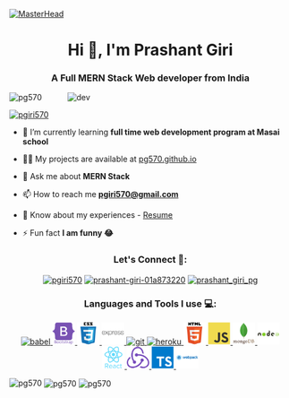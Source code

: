 [![MasterHead](https://www.nmttechnologies.com/images/service/website.jpg)](https://pg570.github.io)
<h1 align="center">Hi 👋, I'm Prashant Giri</h1>
<h3 align="center">A Full MERN Stack Web developer from India</h3>
<img align="right" width="400px" src="https://camo.githubusercontent.com/7126894c136cfcea2ead9679838b0ca5b8bf50f64c0b76dc0e69e75d9fc57314/68747470733a2f2f7237713677397a362e726f636b657463646e2e6d652f6361726565722f77702d636f6e74656e742f75706c6f6164732f323032302f30332f68656c6c6f2e676966" alt="dev"  />

<p align="left"> <img src="https://komarev.com/ghpvc/?username=pg570&label=Profile%20views&color=0e75b6&style=flat" alt="pg570" /> </p>

<p align="left"> <a href="https://twitter.com/pgiri570" target="blank"><img src="https://img.shields.io/twitter/follow/pgiri570?logo=twitter&style=for-the-badge" alt="pgiri570" /></a> </p>

- 🌱 I’m currently learning **full time web development program at Masai school**

- 👨‍💻 My projects are available at [pg570.github.io](pg570.github.io)

- 💬 Ask me about **MERN Stack**

- 📫 How to reach me **pgiri570@gmail.com**

- 📄 Know about my experiences - <a target="blank" href="https://drive.google.com/file/d/1jKJRKSSO16f8-j0IV9x5139InaECZlz9/view?usp=sharing" >Resume</a>

- ⚡ Fun fact **I am funny 😂**

<h3 align="center">Let's Connect 🤝:</h3>
<p align="center">
<a href="https://twitter.com/pgiri570" target="blank"><img align="center" src="https://raw.githubusercontent.com/rahuldkjain/github-profile-readme-generator/master/src/images/icons/Social/twitter.svg" alt="pgiri570" height="30" width="40" /></a>
<a href="https://linkedin.com/in/prashant-giri-01a873220" target="blank"><img align="center" src="https://raw.githubusercontent.com/rahuldkjain/github-profile-readme-generator/master/src/images/icons/Social/linked-in-alt.svg" alt="prashant-giri-01a873220" height="30" width="40" /></a>
<a href="https://instagram.com/prashant_giri_pg" target="blank"><img align="center" src="https://raw.githubusercontent.com/rahuldkjain/github-profile-readme-generator/master/src/images/icons/Social/instagram.svg" alt="prashant_giri_pg" height="30" width="40" /></a>
</p>

<h3 align="center">Languages and Tools I use 💻:</h3>
<p align="center"> <a href="https://babeljs.io/" target="_blank" rel="noreferrer"> <img src="https://www.vectorlogo.zone/logos/babeljs/babeljs-icon.svg" alt="babel" width="40" height="40"/> </a> <a href="https://getbootstrap.com" target="_blank" rel="noreferrer"> <img src="https://raw.githubusercontent.com/devicons/devicon/master/icons/bootstrap/bootstrap-plain-wordmark.svg" alt="bootstrap" width="40" height="40"/> </a> <a href="https://www.w3schools.com/css/" target="_blank" rel="noreferrer"> <img src="https://raw.githubusercontent.com/devicons/devicon/master/icons/css3/css3-original-wordmark.svg" alt="css3" width="40" height="40"/> </a> <a href="https://expressjs.com" target="_blank" rel="noreferrer"> <img src="https://raw.githubusercontent.com/devicons/devicon/master/icons/express/express-original-wordmark.svg" alt="express" width="40" height="40"/> </a> <a href="https://git-scm.com/" target="_blank" rel="noreferrer"> <img src="https://www.vectorlogo.zone/logos/git-scm/git-scm-icon.svg" alt="git" width="40" height="40"/> </a> <a href="https://heroku.com" target="_blank" rel="noreferrer"> <img src="https://www.vectorlogo.zone/logos/heroku/heroku-icon.svg" alt="heroku" width="40" height="40"/> </a> <a href="https://www.w3.org/html/" target="_blank" rel="noreferrer"> <img src="https://raw.githubusercontent.com/devicons/devicon/master/icons/html5/html5-original-wordmark.svg" alt="html5" width="40" height="40"/> </a> <a href="https://developer.mozilla.org/en-US/docs/Web/JavaScript" target="_blank" rel="noreferrer"> <img src="https://raw.githubusercontent.com/devicons/devicon/master/icons/javascript/javascript-original.svg" alt="javascript" width="40" height="40"/> </a> <a href="https://www.mongodb.com/" target="_blank" rel="noreferrer"> <img src="https://raw.githubusercontent.com/devicons/devicon/master/icons/mongodb/mongodb-original-wordmark.svg" alt="mongodb" width="40" height="40"/> </a> <a href="https://nodejs.org" target="_blank" rel="noreferrer"> <img src="https://raw.githubusercontent.com/devicons/devicon/master/icons/nodejs/nodejs-original-wordmark.svg" alt="nodejs" width="40" height="40"/> </a> <a href="https://reactjs.org/" target="_blank" rel="noreferrer"> <img src="https://raw.githubusercontent.com/devicons/devicon/master/icons/react/react-original-wordmark.svg" alt="react" width="40" height="40"/> </a> <a href="https://redux.js.org" target="_blank" rel="noreferrer"> <img src="https://raw.githubusercontent.com/devicons/devicon/master/icons/redux/redux-original.svg" alt="redux" width="40" height="40"/> </a> <a href="https://www.typescriptlang.org/" target="_blank" rel="noreferrer"> <img src="https://raw.githubusercontent.com/devicons/devicon/master/icons/typescript/typescript-original.svg" alt="typescript" width="40" height="40"/> </a> <a href="https://webpack.js.org" target="_blank" rel="noreferrer"> <img src="https://raw.githubusercontent.com/devicons/devicon/d00d0969292a6569d45b06d3f350f463a0107b0d/icons/webpack/webpack-original-wordmark.svg" alt="webpack" width="40" height="40"/> </a> </p>

<img width="45%" display="flex" justify-content="center" margin="auto" src="https://github-readme-stats.vercel.app/api/top-langs?username=pg570&show_icons=true&locale=en&layout=compact" alt="pg570" />

<img align="center" src="https://github-readme-stats.vercel.app/api?username=pg570&show_icons=true&locale=en" alt="pg570" />

<img align="center" src="https://github-readme-streak-stats.herokuapp.com/?user=pg570&" alt="pg570" />
